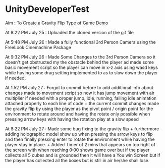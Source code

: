 # UnityDeveloperTest


Aim : To Create a Gravity Flip Type of Game Demo

At 8:22 PM July 25 : Uploaded the cloned version of the git file

At 5:48 PM July 26 : Made a fully functional 3rd Person Camera using the FreeLook Cinemachine Package

At 9:32 PM July 26 : Made Some Changes to the 3rd Person Camera so it doesn't get obstructed my the obstacle behind the player ad made some basic movement script so the player can move in x-z axis using wasd keys while having some drag setting implemented to as to slow down the player if needed.

At 1:52 PM July 27 : Forgot to commit before to add additional info about changes made to movement script so now it has jump movement with air multiplier if needed with a proper jump, idle, running, falling idle animation attached properly to each line of code + the current commit changes made the gravity flip by using the player as the pivot point / origin point for the environment to rotate around and having the rotate only possible when pressing arrow keys with having the rotation play at a slow speed

At 8:22 PM July 27 : Made some bug fixing to the gravity flip + furthermore adding holographic model show up when pressing the arrow keys to flip and then finally pressing enter to rotate the environment while having the player stay in place. + Added Timer of 2 mins that appears on top right of the screen with when reaching 0:00 shows game over but if the player collects all 5 cubes and is grounded then it will have a You win Screen but if the player has collected all the boxes but is still in air he/she shall lose.
